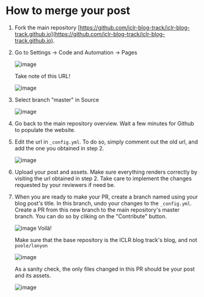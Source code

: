 # How to merge your post

1. Fork the main repository [https://github.com/iclr-blog-track/iclr-blog-track.github.io](https://github.com/iclr-blog-track/iclr-blog-track.github.io).
3. Go to Settings -> Code and Automation -> Pages 

    ![image](https://user-images.githubusercontent.com/31974070/159055234-5ec4861e-87ca-459c-8093-ba9fd943d42c.png) 
    
    Take note of this URL!
    
    ![image](https://user-images.githubusercontent.com/31974070/159062054-2b29c739-16b9-4ec5-9ec1-3a9a549422be.png)

5. Select branch "master" in Source 

    ![image](https://user-images.githubusercontent.com/31974070/159055294-e38e9dc8-6053-4fe7-8a04-307272198403.png)
7. Go back to the main repository overview. Wait a few minutes for Github to populate the website.
8. Edit the url in `_config.yml`. To do so, simply comment out the old url, and add the one you obtained in step 2. 

    ![image](https://user-images.githubusercontent.com/31974070/159060707-6e6526ea-387c-4074-9102-76bcb540f9ed.png)
10. Upload your post and assets. Make sure everything renders correctly by visiting the url obtained in step 2. Take care to implement the changes requested by your reviewers if need be.
11. When you are ready to make your PR, create a branch named using your blog post's title. In this branch, undo your changes to the `_config.yml`. Create a PR from this new branch to the main repository's master branch. You can do so by cliking on the "Contribute" button. 

    ![image](https://user-images.githubusercontent.com/31974070/159061624-b0a85c3c-6ce1-4228-9178-cfc8185aef91.png) Voilà!
    
    Make sure that the base repository is the ICLR blog track's blog, and not `poole/lanyon` 
    
    ![image](https://user-images.githubusercontent.com/31974070/159993554-d762151f-3f7d-49af-a1b5-f62abdb5144e.png)

    As a sanity check, the only files changed in this PR should be your post and its assets.
    
    ![image](https://user-images.githubusercontent.com/31974070/159062613-120d572b-9300-46bc-9a52-05d3b84677d0.png)
